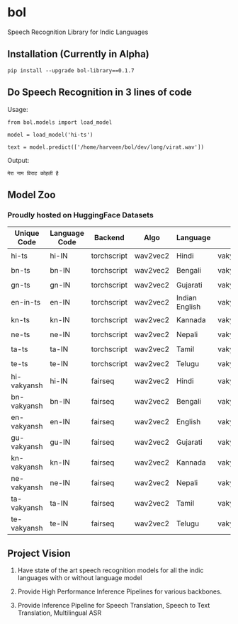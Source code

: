 # bol
Speech Recognition Library for Indic Languages

## Installation (Currently in Alpha)

```
pip install --upgrade bol-library==0.1.7
```

## Do Speech Recognition in 3 lines of code

Usage:

```
from bol.models import load_model

model = load_model('hi-ts')

text = model.predict(['/home/harveen/bol/dev/long/virat.wav'])   

```

Output:
```
मेरा नाम विराट कोहली है 
```



## Model Zoo
### Proudly hosted on HuggingFace Datasets

| Unique Code | Language Code | Backend | Algo | Language | provider | LM Support | CPU | GPU |
|------------|------------|--------|-------|-------------|----------|-------------|----|----|
| hi-ts | hi-IN | torchscript | wav2vec2 | Hindi | vakyansh_ekstep |  ✖️ | ✔️ | ✖️ |
| bn-ts | bn-IN | torchscript | wav2vec2 | Bengali | vakyansh_ekstep | ✖️ | ✔️ | ✖️ |
| gn-ts | gn-IN | torchscript | wav2vec2 | Gujarati | vakyansh_ekstep |✖️ | ✔️ | ✖️ |
| en-in-ts | en-IN | torchscript | wav2vec2 | Indian English | vakyansh_ekstep |✖️ | ✔️ | ✖️ |
| kn-ts | kn-IN | torchscript | wav2vec2 | Kannada | vakyansh_ekstep |✖️ | ✔️ | ✖️ |
| ne-ts | ne-IN | torchscript | wav2vec2 | Nepali | vakyansh_ekstep |✖️ | ✔️ | ✖️ |
| ta-ts | ta-IN | torchscript | wav2vec2 | Tamil | vakyansh_ekstep |✖️ | ✔️ | ✖️ |
| te-ts | te-IN | torchscript | wav2vec2 | Telugu | vakyansh_ekstep |✖️ | ✔️ | ✖️ |
| hi-vakyansh | hi-IN | fairseq | wav2vec2 | Hindi | vakyansh_ekstep | ✔️ | ✔️ | ✔️ |
| bn-vakyansh | bn-IN | fairseq | wav2vec2 | Bengali | vakyansh_ekstep |✔️ | ✔️ | ✔️ |
| en-vakyansh | en-IN | fairseq | wav2vec2 | English | vakyansh_ekstep |✔️ | ✔️ | ✔️ |
| gu-vakyansh | gu-IN | fairseq | wav2vec2 | Gujarati | vakyansh_ekstep |✔️ | ✔️ | ✔️ |
| kn-vakyansh | kn-IN | fairseq | wav2vec2 | Kannada | vakyansh_ekstep |✔️ | ✔️ | ✔️ |
| ne-vakyansh | ne-IN | fairseq | wav2vec2 | Nepali | vakyansh_ekstep |✔️ | ✔️ | ✔️ |
| ta-vakyansh | ta-IN | fairseq | wav2vec2 | Tamil | vakyansh_ekstep |✔️ | ✔️ | ✔️ |
| te-vakyansh | te-IN | fairseq | wav2vec2 | Telugu | vakyansh_ekstep |✔️ | ✔️ | ✔️ |




## Project Vision

1. Have state of the art speech recognition models for all the indic languages with or without language model

2. Provide High Performance Inference Pipelines for various backbones.

3. Provide Inference Pipeline for Speech Translation, Speech to Text Translation, Multilingual ASR
